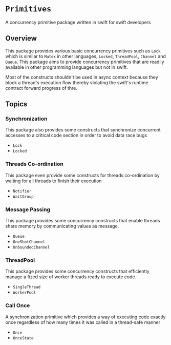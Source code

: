 # ``Primitives``

A concurrency primitive package written in swift for swift developers

## Overview

This package provides various basic concurrency primitives such as ``Lock`` which is similar to `Mutex` in other languages, ``Locked``, ``ThreadPool``, ``Channel`` and ``Queue``. This package aims to provide concurrency primitives that are readily available in other programming languages but not in swift.

Most of the constructs shouldn't be used in async context because they block a thread's execution flow thereby violating the swift's runtime contract forward progress of thre.


## Topics

### Synchronization 

This package also provides some constructs that synchronize concurrent accesses to a critical code section in order to avoid data race bugs

- ``Lock``
- ``Locked``

### Threads Co-ordination

This package even provide some constructs for threads co-ordination by waiting for all threads to finish their execution

- ``Notifier``
- ``WaitGroup``


### Message Passing 

This package provides some concurrency constructs that enable threads share memory by communicating values as message.


- ``Queue``
- ``OneShotChannel``
- ``UnboundedChannel``

### ThreadPool

This package provides some concurrency constructs that efficiently manage a fized size of worker threads ready to execute code. 

- ``SingleThread``
- ``WorkerPool``

### Call Once

A synchronization primitive which provides a way of executing code exactly once regardless of how many times it was called in a thread-safe manner

- ``Once``
- ``OnceState``